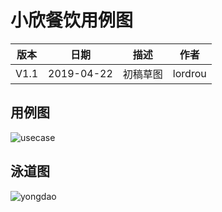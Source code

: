 # 小欣餐饮用例图

| 版本 |    日期    |   描述   |  作者   |
| :--: | :--------: | :------: | :-----: |
| V1.1 | 2019-04-22 | 初稿草图 | lordrou |

## 用例图

![usecase](https://LeonhardE.github.io/images/小欣餐饮png/usecase.jpeg)

## 泳道图

![yongdao](https://LeonhardE.github.io/images/小欣餐饮png/yongdao.png)